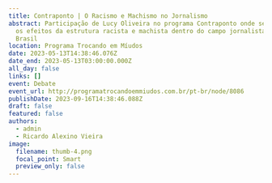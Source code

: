 ```yaml
---
title: Contraponto | O Racismo e Machismo no Jornalismo
abstract: Participação de Lucy Oliveira no programa Contraponto onde se discute
  os efeitos da estrutura racista e machista dentro do campo jornalista no
  Brasil
location: Programa Trocando em Míudos
date: 2023-05-13T14:38:46.076Z
date_end: 2023-05-13T03:00:00.000Z
all_day: false
links: []
event: Debate
event_url: http://programatrocandoemmiudos.com.br/pt-br/node/8086
publishDate: 2023-09-16T14:38:46.088Z
draft: false
featured: false
authors:
  - admin
  - Ricardo Alexino Vieira
image:
  filename: thumb-4.png
  focal_point: Smart
  preview_only: false
---
```

